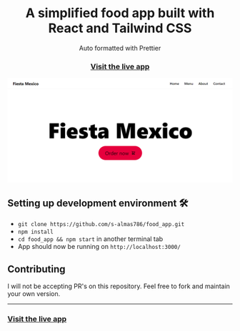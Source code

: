 <h1 align="center">A simplified food app built with React and Tailwind CSS</h1>

<div align="center">Auto formatted with Prettier</div>

<h3 align="center">
  <a href="https://reactfood-app.netlify.app/">Visit the live app</a>
</h3>

![App screenshot](food_app.png)

## Setting up development environment 🛠

- `git clone https://github.com/s-almas786/food_app.git`
- `npm install`
- `cd food_app && npm start` in another terminal tab
- App should now be running on `http://localhost:3000/`

## Contributing

I will not be accepting PR's on this repository. Feel free to fork and maintain your own version.

<hr>

<h3>
  <a href="https://reactfood-app.netlify.app/">Visit the live app</a>
</h3>
